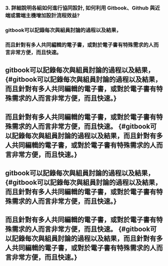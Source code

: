### 3. 詳細說明各組如何進行協同設計, 如何利用 Gitbook、Github 與近端或雲端主機增加設計流程效益?

### gitbook可以記錄每次與組員討論的過程以及結果，

### 而且針對有多人共同編輯的電子書，或對於電子書有特殊需求的人而言非常方便，而且快速。

## gitbook可以記錄每次與組員討論的過程以及結果， {#gitbook可以記錄每次與組員討論的過程以及結果，而且針對有多人共同編輯的電子書，或對於電子書有特殊需求的人而言非常方便，而且快速。}

## 而且針對有多人共同編輯的電子書，或對於電子書有特殊需求的人而言非常方便，而且快速。 {#gitbook可以記錄每次與組員討論的過程以及結果，而且針對有多人共同編輯的電子書，或對於電子書有特殊需求的人而言非常方便，而且快速。}

## gitbook可以記錄每次與組員討論的過程以及結果， {#gitbook可以記錄每次與組員討論的過程以及結果，而且針對有多人共同編輯的電子書，或對於電子書有特殊需求的人而言非常方便，而且快速。}

## 而且針對有多人共同編輯的電子書，或對於電子書有特殊需求的人而言非常方便，而且快速。 {#gitbook可以記錄每次與組員討論的過程以及結果，而且針對有多人共同編輯的電子書，或對於電子書有特殊需求的人而言非常方便，而且快速。}



